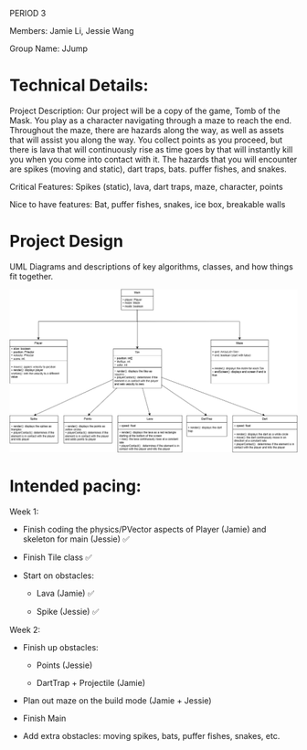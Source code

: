 
PERIOD 3

Members: Jamie Li, Jessie Wang

Group Name: JJump

# Technical Details:

Project Description: Our project will be a copy of the game, Tomb of the Mask. You play as a character navigating through a maze to reach the end. Throughout the maze, there are hazards along the way, as well as assets that will assist you along the way. You collect points as you proceed, but there is lava that will continuously rise as time goes by that will instantly kill you when you come into contact with it. The hazards that you will encounter are spikes (moving and static), dart traps, bats. puffer fishes, and snakes.         

Critical Features: Spikes (static), lava, dart traps, maze, character, points

Nice to have features: Bat, puffer fishes, snakes, ice box, breakable walls

# Project Design

UML Diagrams and descriptions of key algorithms, classes, and how things fit together.

![Alt text](UMLDiagram.png?raw=true "UML Diagram" ) 

# Intended pacing:

Week 1:

- Finish coding the physics/PVector aspects of Player (Jamie) and skeleton for main (Jessie) ✅
- Finish Tile class ✅

- Start on obstacles:

    * Lava (Jamie) ✅

    * Spike (Jessie) ✅


Week 2:

- Finish up obstacles:

    * Points (Jessie)

    * DartTrap + Projectile (Jamie)

- Plan out maze on the build mode (Jamie + Jessie)

- Finish Main

- Add extra obstacles: moving spikes, bats, puffer fishes, snakes, etc.

